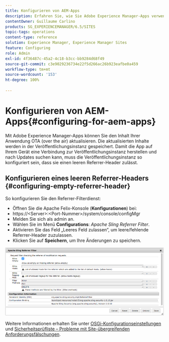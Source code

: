 ```yaml
---
title: Konfigurieren von AEM-Apps
description: Erfahren Sie, wie Sie Adobe Experience Manager-Apps verwenden, um den Inhalt Ihrer Anwendung OTA (over the air) zu aktualisieren.
contentOwner: Guillaume Carlino
products: SG_EXPERIENCEMANAGER/6.5/SITES
topic-tags: operations
content-type: reference
solution: Experience Manager, Experience Manager Sites
feature: Configuring
role: Admin
exl-id: 4f36487c-45a2-4c18-b3cc-bb9284d68f49
source-git-commit: c3e9029236734e22f5d266ac26b923eafbe0a459
workflow-type: tm+mt
source-wordcount: '153'
ht-degree: 100%

---
```


# Konfigurieren von AEM-Apps{#configuring-for-aem-apps}

Mit Adobe Experience Manager-Apps können Sie den Inhalt Ihrer Anwendung OTA (over the air) aktualisieren. Die aktualisierten Inhalte werden in der Veröffentlichungsinstanz gespeichert. Damit die App auf Ihrem Gerät eine Verbindung zur Veröffentlichungsinstanz herstellen und nach Updates suchen kann, muss die Veröffentlichungsinstanz so konfiguriert sein, dass sie einen leeren Referrer-Header zulässt.

## Konfigurieren eines leeren Referrer-Headers {#configuring-empty-referrer-header}

So konfigurieren Sie den Referrer-Filterdienst:

* Öffnen Sie die Apache Felix-Konsole (**Konfigurationen**) bei:
* https://&lt;Server>:&lt;Port-Nummer>/system/console/configMgr
* Melden Sie sich als admin an.
* Wählen Sie im Menü **Configurations**: *Apache Sling Referrer Filter*.
* Aktivieren Sie das Feld „Leeres Feld zulassen“, um leere/fehlende Referrer-Header zuzulassen.
* Klicken Sie auf **Speichern**, um Ihre Änderungen zu speichern.

![chlimage_1-58](assets/chlimage_1-58a.png)

Weitere Informationen erhalten Sie unter [OSGi-Konfigurationseinstellungen](/help/sites-deploying/osgi-configuration-settings.md) und [Sicherheitsprüfliste – Probleme mit Site-übergreifenden Anforderungsfälschungen](/help/sites-administering/security-checklist.md#protect-against-cross-site-request-forgery).
